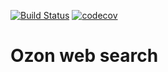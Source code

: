 [![Build Status](https://travis-ci.org/OneSeven17/HW4lessonShopsRaiting.svg?branch=master)](https://travis-ci.org/OneSeven17/HW4lessonShopsRaiting)
[![codecov](https://codecov.io/gh/OneSeven17/HW4lessonShopsRaiting/branch/master/graph/badge.svg)](https://codecov.io/gh/OneSeven17/HW4lessonShopsRaiting)
# Ozon web search